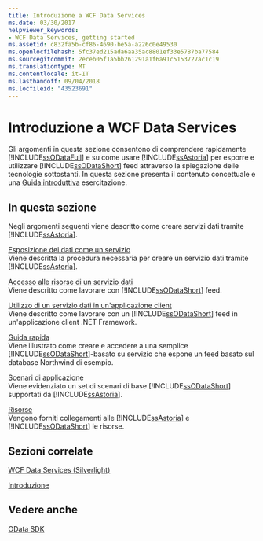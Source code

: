 ```yaml
---
title: Introduzione a WCF Data Services
ms.date: 03/30/2017
helpviewer_keywords:
- WCF Data Services, getting started
ms.assetid: c832fa5b-cf86-4690-be5a-a226c0e49530
ms.openlocfilehash: 5fc37ed215ada6aa35ac8801ef33e5787ba77584
ms.sourcegitcommit: 2eceb05f1a5bb261291a1f6a91c5153727ac1c19
ms.translationtype: MT
ms.contentlocale: it-IT
ms.lasthandoff: 09/04/2018
ms.locfileid: "43523691"
---
```

# <a name="getting-started-with-wcf-data-services"></a>Introduzione a WCF Data Services
Gli argomenti in questa sezione consentono di comprendere rapidamente [!INCLUDE[ssODataFull](../../../../includes/ssodatafull-md.md)] e su come usare [!INCLUDE[ssAstoria](../../../../includes/ssastoria-md.md)] per esporre e utilizzare [!INCLUDE[ssODataShort](../../../../includes/ssodatashort-md.md)] feed attraverso la spiegazione delle tecnologie sottostanti. In questa sezione presenta il contenuto concettuale e una [Guida introduttiva](../../../../docs/framework/data/wcf/quickstart-wcf-data-services.md) esercitazione.  
  
## <a name="in-this-section"></a>In questa sezione  
 Negli argomenti seguenti viene descritto come creare servizi dati tramite [!INCLUDE[ssAstoria](../../../../includes/ssastoria-md.md)].  
  
 [Esposizione dei dati come un servizio](../../../../docs/framework/data/wcf/exposing-your-data-as-a-service-wcf-data-services.md)  
 Viene descritta la procedura necessaria per creare un servizio dati tramite [!INCLUDE[ssAstoria](../../../../includes/ssastoria-md.md)].  
  
 [Accesso alle risorse di un servizio dati](../../../../docs/framework/data/wcf/accessing-data-service-resources-wcf-data-services.md)  
 Viene descritto come lavorare con [!INCLUDE[ssODataShort](../../../../includes/ssodatashort-md.md)] feed.  
  
 [Utilizzo di un servizio dati in un'applicazione client](../../../../docs/framework/data/wcf/using-a-data-service-in-a-client-application-wcf-data-services.md)  
 Viene descritto come lavorare con un [!INCLUDE[ssODataShort](../../../../includes/ssodatashort-md.md)] feed in un'applicazione client .NET Framework.  
  
 [Guida rapida](../../../../docs/framework/data/wcf/quickstart-wcf-data-services.md)  
 Viene illustrato come creare e accedere a una semplice [!INCLUDE[ssODataShort](../../../../includes/ssodatashort-md.md)]-basato su servizio che espone un feed basato sul database Northwind di esempio.  
  
 [Scenari di applicazione](../../../../docs/framework/data/wcf/application-scenarios-wcf-data-services.md)  
 Viene evidenziato un set di scenari di base [!INCLUDE[ssODataShort](../../../../includes/ssodatashort-md.md)] supportati da [!INCLUDE[ssAstoria](../../../../includes/ssastoria-md.md)].  
  
 [Risorse](../../../../docs/framework/data/wcf/wcf-data-services-resources.md)  
 Vengono forniti collegamenti alle [!INCLUDE[ssAstoria](../../../../includes/ssastoria-md.md)] e [!INCLUDE[ssODataShort](../../../../includes/ssodatashort-md.md)] le risorse.  
  
## <a name="related-sections"></a>Sezioni correlate  
 [WCF Data Services (Silverlight)](https://go.microsoft.com/fwlink/?LinkID=143149)  
  
 [Introduzione](../../../../docs/framework/data/adonet/ef/getting-started.md)  
  
## <a name="see-also"></a>Vedere anche  
 [OData SDK](https://go.microsoft.com/fwlink/?LinkID=185248)
